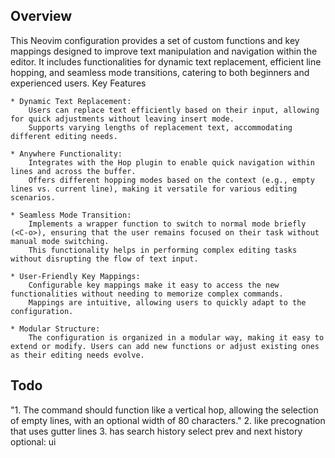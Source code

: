 
## Overview

This Neovim configuration provides a set of custom functions and key mappings designed to improve text manipulation and navigation within the editor. It includes functionalities for dynamic text replacement, efficient line hopping, and seamless mode transitions, catering to both beginners and experienced users.
Key Features

    * Dynamic Text Replacement:
        Users can replace text efficiently based on their input, allowing for quick adjustments without leaving insert mode.
        Supports varying lengths of replacement text, accommodating different editing needs.

    * Anywhere Functionality:
        Integrates with the Hop plugin to enable quick navigation within lines and across the buffer.
        Offers different hopping modes based on the context (e.g., empty lines vs. current line), making it versatile for various editing scenarios.

    * Seamless Mode Transition:
        Implements a wrapper function to switch to normal mode briefly (<C-o>), ensuring that the user remains focused on their task without manual mode switching.
        This functionality helps in performing complex editing tasks without disrupting the flow of text input.

    * User-Friendly Key Mappings:
        Configurable key mappings make it easy to access the new functionalities without needing to memorize complex commands.
        Mappings are intuitive, allowing users to quickly adapt to the configuration.

    * Modular Structure:
        The configuration is organized in a modular way, making it easy to extend or modify. Users can add new functions or adjust existing ones as their editing needs evolve.

## Todo
<A-r>
    "1. The <A-r> command should function like a vertical hop, 
        allowing the selection of empty lines, with an optional width of 80 characters."
     2. like precognation that uses gutter lines
     3. has search history select prev and next history
     optional:
        ui

